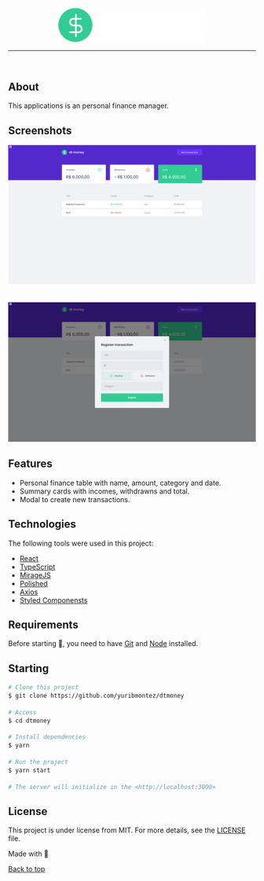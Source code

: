 <div align="center" id="top">
  <img src="./src/assets/logo.svg" alt="02 Dtmoney" width="300px" />
</div>

<hr/>
<br>

## About

This applications is an personal finance manager.

## Screenshots

<div align="center" id="top">
  <img src="./src/assets/app-preview-1.png" alt="02 Dtmoney" />
</div>
<br/>
<br/>
<div align="center" id="top">
  <img src="./src/assets/app-preview-2.png" alt="02 Dtmoney" />
</div>

## Features

- Personal finance table with name, amount, category and date.
- Summary cards with incomes, withdrawns and total.
- Modal to create new transactions.

## Technologies

The following tools were used in this project:

- [React](https://pt-br.reactjs.org/)
- [TypeScript](https://www.typescriptlang.org/)
- [MirageJS](https://miragejs.com/)
- [Polished](https://polished.js.org/)
- [Axios](https://github.com/axios/axios)
- [Styled Componensts](https://styled-components.com/)

## Requirements

Before starting 🏁, you need to have [Git](https://git-scm.com) and [Node](https://nodejs.org/en/) installed.

## Starting

```bash
# Clone this project
$ git clone https://github.com/yuribmontez/dtmoney

# Access
$ cd dtmoney

# Install dependencies
$ yarn

# Run the project
$ yarn start

# The server will initialize in the <http://localhost:3000>
```

## License

This project is under license from MIT. For more details, see the [LICENSE](LICENSE.md) file.

Made with 💜

<a href="#top">Back to top</a>
